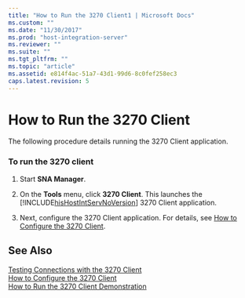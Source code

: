 ```yaml
---
title: "How to Run the 3270 Client1 | Microsoft Docs"
ms.custom: ""
ms.date: "11/30/2017"
ms.prod: "host-integration-server"
ms.reviewer: ""
ms.suite: ""
ms.tgt_pltfrm: ""
ms.topic: "article"
ms.assetid: e814f4ac-51a7-43d1-99d6-8c0fef258ec3
caps.latest.revision: 5
---
```

# How to Run the 3270 Client
The following procedure details running the 3270 Client application.  
  
### To run the 3270 client  
  
1.  Start **SNA Manager**.  
  
2.  On the **Tools** menu, click **3270 Client**. This launches the [!INCLUDE[hisHostIntServNoVersion](../includes/hishostintservnoversion-md.md)] 3270 Client application.  
  
3.  Next, configure the 3270 Client application. For details, see [How to Configure the 3270 Client](../HIS2010/how-to-configure-the-3270-client2.md).  
  
## See Also  
 [Testing Connections with the 3270 Client](../HIS2010/testing-connections-with-the-3270-client1.md)   
 [How to Configure the 3270 Client](../HIS2010/how-to-configure-the-3270-client2.md)   
 [How to Run the 3270 Client Demonstration](../HIS2010/how-to-run-the-3270-client-demonstration2.md)